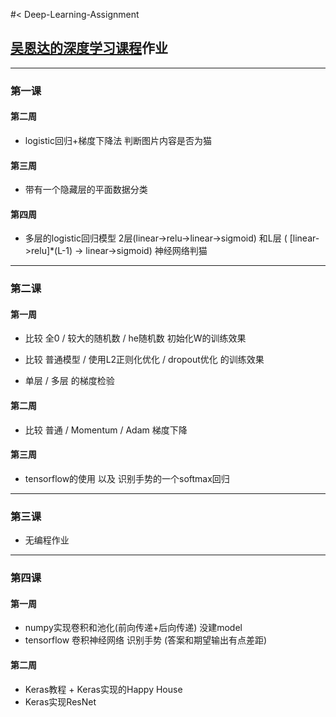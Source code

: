#< Deep-Learning-Assignment

## <a href = "https://mooc.study.163.com/smartSpec/detail/1001319001.htm">吴恩达的深度学习课程</a>作业

---

### 第一课

#### 第二周 


- logistic回归+梯度下降法 判断图片内容是否为猫


#### 第三周 

- 带有一个隐藏层的平面数据分类

#### 第四周 

- 多层的logistic回归模型 2层(linear->relu->linear->sigmoid) 和L层 ( \[linear->relu\]*(L-1) -> linear->sigmoid) 神经网络判猫

---

### 第二课

#### 第一周 

- 比较 全0 / 较大的随机数 / he随机数 初始化W的训练效果

- 比较 普通模型 / 使用L2正则化优化 / dropout优化 的训练效果

- 单层 / 多层 的梯度检验



#### 第二周 

- 比较 普通 / Momentum / Adam 梯度下降


#### 第三周 

- tensorflow的使用 以及 识别手势的一个softmax回归

---

### 第三课

- 无编程作业

---

### 第四课

#### 第一周	

- numpy实现卷积和池化(前向传递+后向传递) 没建model
- tensorflow 卷积神经网络 识别手势 (答案和期望输出有点差距)

#### 第二周

- Keras教程 + Keras实现的Happy House
- Keras实现ResNet